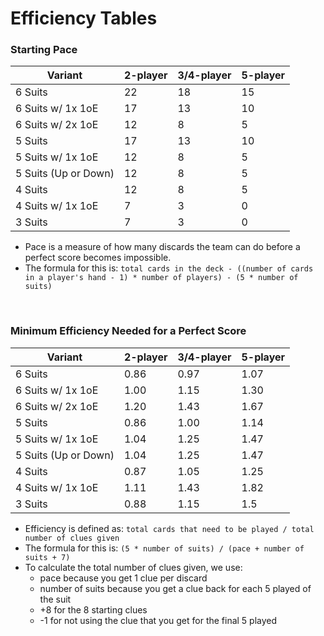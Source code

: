 # Efficiency Tables

### Starting Pace

| Variant              | 2-player | 3/4-player | 5-player |
| -------------------- | -------- | ---------- | -------- |
| 6 Suits              | 22       | 18         | 15       |
| 6 Suits w/ 1x 1oE    | 17       | 13         | 10       |
| 6 Suits w/ 2x 1oE    | 12       | 8          | 5        |
| 5 Suits              | 17       | 13         | 10       |
| 5 Suits w/ 1x 1oE    | 12       | 8          | 5        |
| 5 Suits (Up or Down) | 12       | 8          | 5        |
| 4 Suits              | 12       | 8          | 5        |
| 4 Suits w/ 1x 1oE    | 7        | 3          | 0        |
| 3 Suits              | 7        | 3          | 0        |

* Pace is a measure of how many discards the team can do before a perfect score becomes impossible.
* The formula for this is: `total cards in the deck - ((number of cards in a player's hand - 1) * number of players) - (5 * number of suits)`

<br />

### Minimum Efficiency Needed for a Perfect Score

| Variant              | 2-player | 3/4-player | 5-player |
| -------------------- | -------- | ---------- | -------- |
| 6 Suits              | 0.86     | 0.97       | 1.07     |
| 6 Suits w/ 1x 1oE    | 1.00     | 1.15       | 1.30     |
| 6 Suits w/ 2x 1oE    | 1.20     | 1.43       | 1.67     |
| 5 Suits              | 0.86     | 1.00       | 1.14     |
| 5 Suits w/ 1x 1oE    | 1.04     | 1.25       | 1.47     |
| 5 Suits (Up or Down) | 1.04     | 1.25       | 1.47     |
| 4 Suits              | 0.87     | 1.05       | 1.25     |
| 4 Suits w/ 1x 1oE    | 1.11     | 1.43       | 1.82     |
| 3 Suits              | 0.88     | 1.15       | 1.5      |

* Efficiency is defined as: `total cards that need to be played / total number of clues given`
* The formula for this is: `(5 * number of suits) / (pace + number of suits + 7)`
* To calculate the total number of clues given, we use:
  * pace because you get 1 clue per discard
  * number of suits because you get a clue back for each 5 played of the suit
  * +8 for the 8 starting clues
  * -1 for not using the clue that you get for the final 5 played
